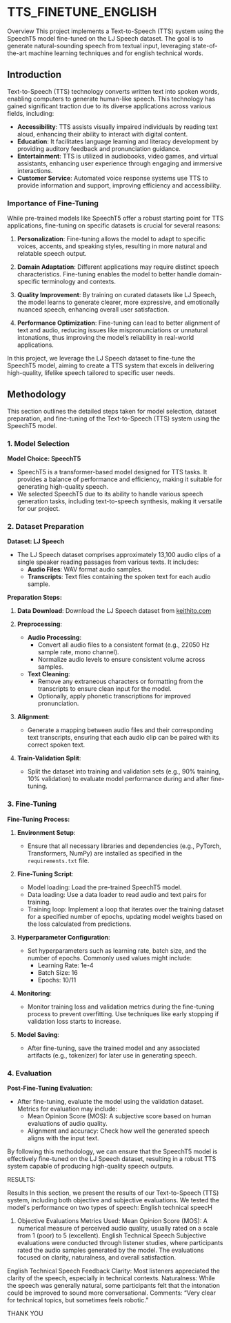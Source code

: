 # TTS_FINETUNE_ENGLISH

Overview
This project implements a Text-to-Speech (TTS) system using the SpeechT5 model fine-tuned on the LJ Speech dataset. The goal is to generate natural-sounding speech from textual input, leveraging state-of-the-art machine learning techniques and for english technical words.
## Introduction

Text-to-Speech (TTS) technology converts written text into spoken words, enabling computers to generate human-like speech. This technology has gained significant traction due to its diverse applications across various fields, including:

- **Accessibility**: TTS assists visually impaired individuals by reading text aloud, enhancing their ability to interact with digital content.
- **Education**: It facilitates language learning and literacy development by providing auditory feedback and pronunciation guidance.
- **Entertainment**: TTS is utilized in audiobooks, video games, and virtual assistants, enhancing user experience through engaging and immersive interactions.
- **Customer Service**: Automated voice response systems use TTS to provide information and support, improving efficiency and accessibility.

### Importance of Fine-Tuning

While pre-trained models like SpeechT5 offer a robust starting point for TTS applications, fine-tuning on specific datasets is crucial for several reasons:

1. **Personalization**: Fine-tuning allows the model to adapt to specific voices, accents, and speaking styles, resulting in more natural and relatable speech output.

2. **Domain Adaptation**: Different applications may require distinct speech characteristics. Fine-tuning enables the model to better handle domain-specific terminology and contexts.

3. **Quality Improvement**: By training on curated datasets like LJ Speech, the model learns to generate clearer, more expressive, and emotionally nuanced speech, enhancing overall user satisfaction.

4. **Performance Optimization**: Fine-tuning can lead to better alignment of text and audio, reducing issues like mispronunciations or unnatural intonations, thus improving the model’s reliability in real-world applications.

In this project, we leverage the LJ Speech dataset to fine-tune the SpeechT5 model, aiming to create a TTS system that excels in delivering high-quality, lifelike speech tailored to specific user needs.


## Methodology

This section outlines the detailed steps taken for model selection, dataset preparation, and fine-tuning of the Text-to-Speech (TTS) system using the SpeechT5 model.

### 1. Model Selection

**Model Choice: SpeechT5**
- SpeechT5 is a transformer-based model designed for TTS tasks. It provides a balance of performance and efficiency, making it suitable for generating high-quality speech.
- We selected SpeechT5 due to its ability to handle various speech generation tasks, including text-to-speech synthesis, making it versatile for our project.

### 2. Dataset Preparation

**Dataset: LJ Speech**
- The LJ Speech dataset comprises approximately 13,100 audio clips of a single speaker reading passages from various texts. It includes:
  - **Audio Files**: WAV format audio samples.
  - **Transcripts**: Text files containing the spoken text for each audio sample.

**Preparation Steps:**
1. **Data Download**: Download the LJ Speech dataset from [keithito.com](https://keithito.com/LJ-Speech-Dataset/) 
   
2. **Preprocessing**:
   - **Audio Processing**:
     - Convert all audio files to a consistent format (e.g., 22050 Hz sample rate, mono channel).
     - Normalize audio levels to ensure consistent volume across samples.
   - **Text Cleaning**:
     - Remove any extraneous characters or formatting from the transcripts to ensure clean input for the model.
     - Optionally, apply phonetic transcriptions for improved pronunciation.

3. **Alignment**:
   - Generate a mapping between audio files and their corresponding text transcripts, ensuring that each audio clip can be paired with its correct spoken text.

4. **Train-Validation Split**:
   - Split the dataset into training and validation sets (e.g., 90% training, 10% validation) to evaluate model performance during and after fine-tuning.

### 3. Fine-Tuning

**Fine-Tuning Process:**
1. **Environment Setup**:
   - Ensure that all necessary libraries and dependencies (e.g., PyTorch, Transformers, NumPy) are installed as specified in the `requirements.txt` file.

2. **Fine-Tuning Script**:
     - Model loading: Load the pre-trained SpeechT5 model.
     - Data loading: Use a data loader to read audio and text pairs for training.
     - Training loop: Implement a loop that iterates over the training dataset for a specified number of epochs, updating model weights based on the loss calculated from predictions.

3. **Hyperparameter Configuration**:
   - Set hyperparameters such as learning rate, batch size, and the number of epochs. Commonly used values might include:
     - Learning Rate: 1e-4
     - Batch Size: 16
     - Epochs: 10/11

4. **Monitoring**:
   - Monitor training loss and validation metrics during the fine-tuning process to prevent overfitting. Use techniques like early stopping if validation loss starts to increase.

5. **Model Saving**:
   - After fine-tuning, save the trained model and any associated artifacts (e.g., tokenizer) for later use in generating speech.

### 4. Evaluation

**Post-Fine-Tuning Evaluation**:
- After fine-tuning, evaluate the model using the validation dataset. Metrics for evaluation may include:
  - Mean Opinion Score (MOS): A subjective score based on human evaluations of audio quality.
  - Alignment and accuracy: Check how well the generated speech aligns with the input text.

By following this methodology, we can ensure that the SpeechT5 model is effectively fine-tuned on the LJ Speech dataset, resulting in a robust TTS system capable of producing high-quality speech outputs.


RESULTS:

Results
In this section, we present the results of our Text-to-Speech (TTS) system, including both objective and subjective evaluations. We tested the model's performance on two types of speech: English technical speecH

1. Objective Evaluations
Metrics Used: Mean Opinion Score (MOS): A numerical measure of perceived audio quality, usually rated on a scale from 1 (poor) to 5 (excellent).
English Technical Speech
Subjective evaluations were conducted through listener studies, where participants rated the audio samples generated by the model. The evaluations focused on clarity, naturalness, and overall satisfaction.

English Technical Speech Feedback
Clarity: Most listeners appreciated the clarity of the speech, especially in technical contexts.
Naturalness: While the speech was generally natural, some participants felt that the intonation could be improved to sound more conversational.
Comments: “Very clear for technical topics, but sometimes feels robotic.”

THANK YOU
